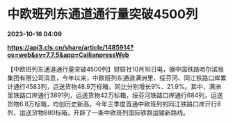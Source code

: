 # 中欧班列东通道通行量突破4500列

**2023-10-16 04:09**

**https://api3.cls.cn/share/article/1485914?os=web&sv=7.7.5&app=CailianpressWeb**

【中欧班列东通道通行量突破4500列】财联社10月16日电，据中国铁路哈尔滨局集团有限公司消息，今年以来，中欧班列东通道满洲里、绥芬河、同江铁路口岸累计通行4583列，运送货物48.9万标箱，同比分别增长9%、21.9%。其中，满洲里铁路口岸通行3891列，运送货物42万标箱，绥芬河铁路口岸通行684列，运送货物6.8万标箱，均创历史新高。今年三季度首通中欧班列的同江铁路口岸开行8列，运送货物880标箱，开辟了一条中欧班列国际铁路运输新路线。